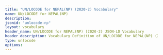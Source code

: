 ```yaml
---
title: "UN/LOCODE for NEPAL(NP) (2020-2) Vocabulary"
name: UN/LOCODE for NEPAL(NP) 
description: 
jsonid: "unlocode-np"
layout: vocabulary
header_name: UN/LOCODE for NEPAL(NP) (2020-2) JSON-LD Vocabulary
header_description: Vocabulary Definition of UN/LOCODE for NEPAL(NP) (2020-2) semantics in HTML format. JSON-LD format is available at [unlocode-np.jsonld](/vocabulary/unlocode-np.jsonld)
type: unlocode
options:
---
```

